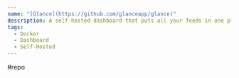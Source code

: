 ```yaml
---
name: "[Glance](https://github.com/glanceapp/glance)"
description: A self-hosted dashboard that puts all your feeds in one place
tags:
  - Docker
  - Dashboard
  - Self-Hosted
---
```

#repo